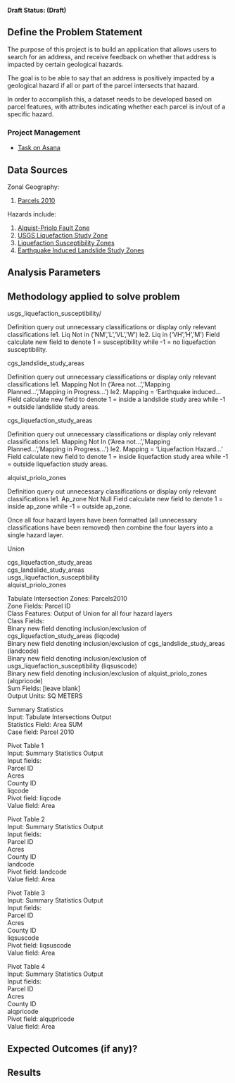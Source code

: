 **Draft Status: (Draft)**

## Define the Problem Statement
The purpose of this project is to build an application that allows users to search for an address, and receive feedback on whether that address is impacted by certain geological hazards.

The goal is to be able to say that an address is positively impacted by a geological hazard if all or part of the parcel intersects that hazard.

In order to accomplish this, a dataset needs to be developed based on parcel features, with attributes indicating whether each parcel is in/out of a specific hazard. 

### Project Management 
- [Task on Asana](https://app.asana.com/0/412103232252676/795829633431058/f)

## Data Sources
Zonal Geography:
1. [Parcels 2010](https://mtc.maps.arcgis.com/home/group.html?id=66c3ed0ebab0480788a9d2cf49afb57d#overview)

Hazards include: 
1. [Alquist-Priolo Fault Zone](https://mtc.maps.arcgis.com/home/item.html?id=1935ec41c8b04a21bff1ebb1e5c050ca)
2. [USGS Liquefaction Study Zone](https://mtc.maps.arcgis.com/home/item.html?id=044546a891414c90a17a54bb2aa594bb)
3. [Liquefaction Susceptibility Zones](https://mtc.maps.arcgis.com/home/item.html?id=b88a7506b3054189b2cbd475371b1199)
4. [Earthquake Induced Landslide Study Zones](https://mtc.maps.arcgis.com/home/item.html?id=2b40285fe87a402db105de31dd124dc0#overview)

## Analysis Parameters


## Methodology applied to solve problem
usgs_liquefaction_susceptibility/

Definition query out unnecessary classifications or display only relevant classifications
	Ie1. Liq Not in (‘NM’,’L’,’VL’,’W’)
	Ie2. Liq in (‘VH’,’H’,’M’)
Field calculate new field to denote 1 = susceptibility while -1 = no liquefaction susceptibility.

cgs_landslide_study_areas

Definition query out unnecessary classifications or display only relevant classifications
	Ie1. Mapping Not In (‘Area not…’,’Mapping Planned…’,’Mapping in Progress…’) 
	Ie2. Mapping = ‘Earthquake induced…
Field calculate new field to denote 1 = inside a landslide study area while -1 = outside landslide study areas.

cgs_liquefaction_study_areas

Definition query out unnecessary classifications or display only relevant classifications
	Ie1. Mapping Not In (‘Area not…’,’Mapping Planned…’,’Mapping in Progress…’)
	Ie2. Mapping = ‘Liquefaction Hazard…’
Field calculate new field to denote 1 = inside liquefaction study area while -1 = outside liquefaction study areas.

alquist_priolo_zones

Definition query out unnecessary classifications or display only relevant classifications
	Ie1. Ap_zone Not Null
Field calculate new field to denote 1 = inside ap_zone while -1 = outside ap_zone.

Once all four hazard layers have been formatted (all unnecessary classifications have been removed) then combine the four layers into a single hazard layer.

Union

cgs_liquefaction_study_areas  
cgs_landslide_study_areas  
usgs_liquefaction_susceptibility  
alquist_priolo_zones  

Tabulate Intersection
	Zones:	Parcels2010  
	Zone Fields:	Parcel ID  
	Class Features:	Output of Union for all four hazard layers  
	Class Fields:  
		Binary new field denoting inclusion/exclusion of cgs_liquefaction_study_areas (liqcode)  
		Binary new field denoting inclusion/exclusion of cgs_landslide_study_areas (landcode)  
		Binary new field denoting inclusion/exclusion of usgs_liquefaction_susceptibility (liqsuscode)  
		Binary new field denoting inclusion/exclusion of alquist_priolo_zones (alqpricode)  
Sum Fields:	[leave blank]  
Output Units:	SQ METERS  

Summary Statistics  
    Input:	Tabulate Intersections Output  
    Statistics Field:	Area SUM  
    Case field:	Parcel 2010  

Pivot Table 1  
	Input:	Summary Statistics Output  
	Input fields:  
		Parcel ID  
		Acres  
		County ID  
		liqcode  
	Pivot field:	liqcode  
	Value field:	Area  

Pivot Table 2  
	Input:	Summary Statistics Output  
	Input fields:  
		Parcel ID  
		Acres  
		County ID  
		landcode  
	Pivot field:	landcode  
	Value field:	Area  

Pivot Table 3  
	Input:	Summary Statistics Output  
	Input fields:  
		Parcel ID  
		Acres  
		County ID  
		liqsuscode  
	Pivot field:	liqsuscode  
	Value field:	Area  

Pivot Table 4  
	Input:	Summary Statistics Output  
	Input fields:  
		Parcel ID  
		Acres  
		County ID  
		alqpricode  
	Pivot field:	alqupricode  
	Value field:	Area  






## Expected Outcomes (if any)?


## Results


